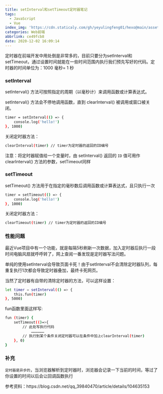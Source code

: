 ```yaml
---
title: setInterval和setTimeout定时器笔记
tags:
  - JavaScript
  - Vue
index_img: 'https://cdn.staticaly.com/gh/yeyulingfeng01/hexo@main/assets/cover/2022/020677585.jpg'
categories: Web前端
abbrlink: ce49fcb8
date: 2020-12-02 16:09:14
---
```


定时器在前端开发中用处倒是非常多的，目前只要分为setInterval和setTimeout，通过设置时间就能在一些时间范围内执行我们预先写好的代码。定时器的时间单位为：1000 毫秒= 1 秒

### setInterval

setInterval() 方法可按照指定的周期（以毫秒计）来调用函数或计算表达式。

setInterval() 方法会不停地调用函数，直到 clearInterval() 被调用或窗口被关闭。

```bash
timer = setInterval(() => {
	console.log('hello!')
}, 1000)
```

关闭定时器方法：

```bash
clearInterval(timer) // timer为定时器的返回的ID编号
```

注意：将定时器赋值给一个变量时，由 setInterval() 返回的 `ID` 值可用作 clearInterval() 方法的参数，setTimeout同样

### setTimeout

setTimeout() 方法用于在指定的毫秒数后调用函数或计算表达式，且只执行一次

```bash
timer = setTimeout(() => {
	console.log('hello!')
}, 1000)
```

关闭定时器方法：

```bash
clearTimeout(timer) // timer为定时器的返回的ID编号
```

### 性能问题

最近Vue项目中有一个功能，就是每隔5秒刷新一次数据，加入定时器后执行一段时间电脑风扇就呼呼转了，网上查阅一番发现是定时器写法问题。

单纯的使用setInterval会导致页面卡死！由于setInterval不会清除定时器队列，每重复执行1次都会导致定时器叠加，最终卡死网页。

当然了定时器有自带的清除定时器的方法，可以这样设置：

```bash
let timer = setInterval(() => {
	this.fun(timer)
}, 5000)
```

fun函数里面这样写:

```bash
fun (timer) {
	setTimeout(()=>{
		// 此处写执行代码
			………………
		// 执行到某个条件关闭定时器可以在条件中加上clearInterval(timer)
	}, 0)
}
```

### 补充

`定时器是异步的`，当浏览器解析到定时器时，浏览器会记录一下当前的时间，等过了你设置的时间以后会让回调函数执行

<p class="note note-primary">参考资料：https://blog.csdn.net/qq_39840470/article/details/104635153</p>